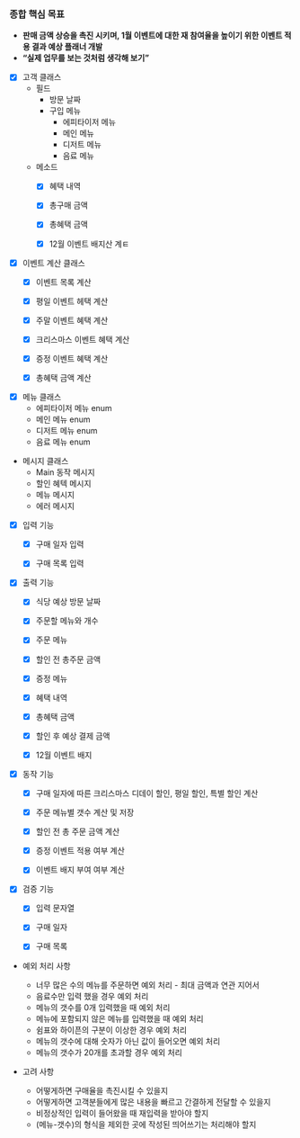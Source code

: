 ### **종합 핵심 목표**
- **판매 금액 상승을 촉진 시키며, 1월 이벤트에 대한 재 참여율을 높이기 위한 이벤트 적용 결과 예상 플래너 개발**
- **“실제 업무를 보는 것처럼 생각해 보기”**


- [x] 고객 클래스
  - 필드
    - 방문 날짜
    - 구입 메뉴
      - 에피타이저 메뉴
      - 메인 메뉴
      - 디저트 메뉴
      - 음료 메뉴
  - 메소드
    - [x] 혜택 내역
    - [x] 총구매 금액
    - [x] 총혜택 금액
    - [x] 12월 이벤트 배지산 계ㅌ


- [x] 이벤트 계산 클래스
  - [x] 이벤트 목록 계산
  - [x] 평일 이벤트 헤택 계산
  - [x] 주말 이벤트 혜택 계산
  - [x] 크리스마스 이벤트 혜택 계산
  - [x] 증정 이벤트 혜택 계산
  - [x] 총혜택 금액 계산


- [x] 메뉴 클래스
  - 에피타이저 메뉴 enum
  - 메인 메뉴 enum
  - 디저트 메뉴 enum
  - 음료 메뉴 enum


- 메시지 클래스
  - Main 동작 메시지
  - 할인 혜텍 메시지
  - 메뉴 메시지
  - 에러 메시지


- [x] 입력 기능
  - [x] 구매 일자 입력
  - [x] 구매 목록 입력


- [x] 출력 기능
  - [x] 식당 예상 방문 날짜
  - [x] 주문할 메뉴와 개수
  - [x] 주문 메뉴
  - [x] 할인 전 총주문 금액
  - [x] 증정 메뉴
  - [x] 혜택 내역
  - [x] 총혜택 금액
  - [x] 할인 후 예상 결제 금액
  - [x] 12월 이벤트 배지


- [x] 동작 기능
  - [x] 구매 일자에 따른 크리스마스 디데이 할인, 평일 할인, 특별 할인 계산
  - [x] 주문 메뉴별 갯수 계산 및 저장
  - [x] 할인 전 총 주문 금액 계산
  - [x] 증정 이벤트 적용 여부 계산
  - [x] 이벤트 배지 부여 여부 계산


- [x] 검증 기능
  - [x] 입력 문자열
  - [x] 구매 일자
  - [x] 구매 목록


- 예외 처리 사항
  - 너무 많은 수의 메뉴를 주문하면 예외 처리 - 최대 금액과 연관 지어서
  - 음료수만 입력 했을 경우 예외 처리
  - 메뉴의 갯수를 0개 입력했을 때 예외 처리
  - 메뉴에 포함되지 않은 메뉴를 입력했을 때 예외 처리
  - 쉼표와 하이픈의 구분이 이상한 경우 예외 처리
  - 메뉴의 갯수에 대해 숫자가 아닌 값이 들어오면 예외 처리
  - 메뉴의 갯수가 20개를 초과할 경우 예외 처리

- 고려 사항
  - 어떻게하면 구매율을 촉진시킬 수 있을지
  - 어떻게하면 고객분들에게 많은 내용을 빠르고 간결하게 전달할 수 있을지
  - 비정상적인 입력이 들어왔을 때 재입력을 받아야 할지
  - (메뉴-갯수)의 형식을 제외한 곳에 작성된 띄어쓰기는 처리해야 할지